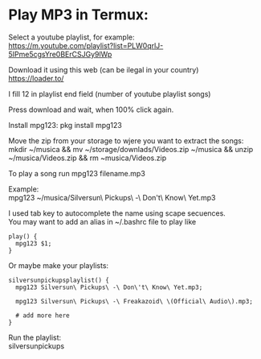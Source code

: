 # Play MP3 in Termux:
Select a youtube playlist, for example:  
https://m.youtube.com/playlist?list=PLW0qrlJ-5IPme5cgsYre0BErCSJGy9lWp
  
Download it using this web (can be ilegal in your country)  
https://loader.to/
  
I fill 12 in playlist end field (number of youtube playlist songs)
  
Press download and wait, when 100% click again. 
  
Install mpg123:
pkg install mpg123

Move the zip from your storage to wjere you want to extract the songs:  
mkdir ~/musica && mv ~/storage/downlads/Videos.zip ~/musica && unzip ~/musica/Videos.zip && rm ~musica/Videos.zip
  
To play a song run mpg123 filename.mp3  
  
Example:  
mpg123 ~/musica/Silversun\ Pickups\ -\ Don\'t\ Know\ Yet.mp3

I used tab key to autocomplete the name using scape secuences.  
You may want to add an alias in ~/.bashrc file to play like
```
play() {
  mpg123 $1;
}
```

Or maybe make your playlists:
```
silversunpickupsplaylist() {
  mpg123 Silversun\ Pickups\ -\ Don\'t\ Know\ Yet.mp3;

  mpg123 Silversun\ Pickups\ -\ Freakazoid\ \(Official\ Audio\).mp3;

  # add more here
}
```

Run the playlist:  
silversunpickups
